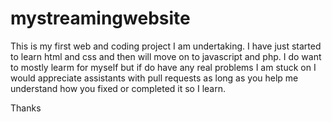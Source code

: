 # mystreamingwebsite

This is my first web and coding project I am undertaking. I have just started to learn html and css and then will move on to javascript and php. I do want to mostly learm for myself but if do have any real problems I am stuck on I would appreciate assistants with pull requests as long as you help me understand how you fixed or completed it so I learn.

Thanks
